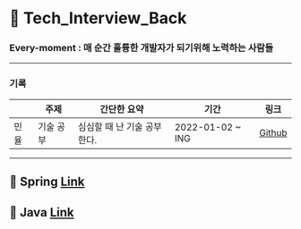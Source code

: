 # 🌠 Tech_Interview_Back 


### Every-moment  :  매 순간 훌륭한 개발자가 되기위해 노력하는 사람들 


---


### 기록
|  | 주제 | 간단한 요약 |  기간 |  링크 |
|-------|-------|----------------------|-------|-------|
| 민율  | 기술 공부 | 심심할 때 난 기술 공부한다.  | 2022-01-02 ~ ING  | <a href="https://github.com/minyul">Github</a> |    



---
  
## 🐼 Spring [Link](https://github.com/minyul/Tech_Interview_Back/tree/main/Spring)      
## 🐼 Java [Link](https://github.com/minyul/Tech_Interview_Back/tree/main/Java)      
